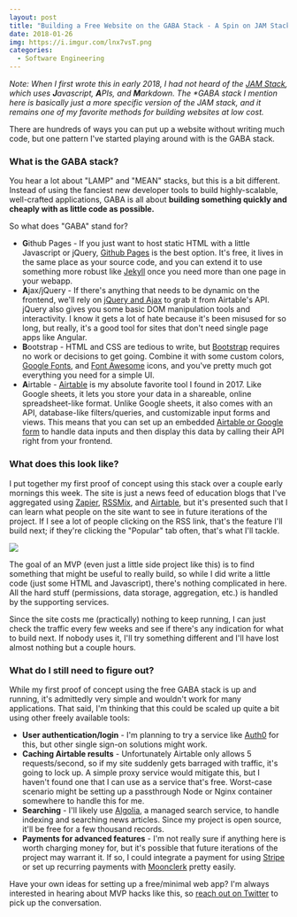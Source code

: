 ```yaml
---
layout: post
title: "Building a Free Website on the GABA Stack - A Spin on JAM Stack"
date: 2018-01-26
img: https://i.imgur.com/lnx7vsT.png
categories:
  - Software Engineering
---
```


_Note: When I first wrote this in early 2018, I had not heard of the [JAM Stack](https://jamstack.org/), which uses **J**avascript, **A**PIs, and **M**arkdown. The **GABA* stack I mention here is basically just a more specific version of the JAM stack, and it remains one of my favorite methods for building websites at low cost._

There are hundreds of ways you can put up a website without writing much code, but one pattern I've started playing around with is the GABA stack.

### What is the GABA stack?
You hear a lot about "LAMP" and "MEAN" stacks, but this is a bit different. Instead of using the fanciest new developer tools to build highly-scalable, well-crafted applications, GABA is all about **building something quickly and cheaply with as little code as possible.**

So what does "GABA" stand for?

- **G**ithub Pages - If you just want to host static HTML with a little Javascript or jQuery, [Github Pages](https://pages.github.com/) is the best option. It's free, it lives in the same place as your source code, and you can extend it to use something more robust like [Jekyll](https://jekyllrb.com/) once you need more than one page in your webapp.
- **A**jax/jQuery - If there's anything that needs to be dynamic on the frontend, we'll rely on [jQuery and Ajax](https://api.jquery.com/category/ajax/) to grab it from Airtable's API. jQuery also gives you some basic DOM manipulation tools and interactivity. I know it gets a lot of hate because it's been misused for so long, but really, it's a good tool for sites that don't need single page apps like Angular.
- **B**ootstrap - HTML and CSS are tedious to write, but [Bootstrap](http://getbootstrap.com/) requires no work or decisions to get going. Combine it with some custom colors, [Google Fonts](https://fonts.google.com/), and [Font Awesome](https://fontawesome.com/) icons, and you've pretty much got everything you need for a simple UI.
- **A**irtable - [Airtable](https://airtable.com/invite/r/4EaSmQNr) is my absolute favorite tool I found in 2017. Like Google sheets, it lets you store your data in a shareable, online spreadsheet-like format. Unlike Google sheets, it also comes with an API, database-like filters/queries, and customizable input forms and views. This means that you can set up an embedded [Airtable or Google form](/posts/google-forms-alternatives) to handle data inputs and then display this data by calling their API right from your frontend.

### What does this look like?
I put together my first proof of concept using this stack over a couple early mornings this week. The site is just a news feed of education blogs that I've aggregated using [Zapier](https://zapier.com/), [RSSMix](http://www.rssmix.com/), and [Airtable](https://airtable.com/invite/r/4EaSmQNr), but it's presented such that I can learn what people on the site want to see in future iterations of the project. If I see a lot of people clicking on the RSS link, that's the feature I'll build next; if they're clicking the "Popular" tab often, that's what I'll tackle.

![](https://i.imgur.com/GBvNz8x.png)

The goal of an MVP (even just a little side project like this) is to find something that might be useful to really build, so while I did write a little code (just some HTML and Javascript), there's nothing complicated in here. All the hard stuff (permissions, data storage, aggregation, etc.) is handled by the supporting services.

Since the site costs me (practically) nothing to keep running, I can just check the traffic every few weeks and see if there's any indication for what to build next. If nobody uses it, I'll try something different and I'll have lost almost nothing but a couple hours.

### What do I still need to figure out?
While my first proof of concept using the free GABA stack is up and running, it's admittedly very simple and wouldn't work for many applications. That said, I'm thinking that this could be scaled up quite a bit using other freely available tools:

- **User authentication/login** - I'm planning to try a service like [Auth0](https://auth0.com/) for this, but other single sign-on solutions might work.
- **Caching Airtable results** - Unfortunately Airtable only allows 5 requests/second, so if my site suddenly gets barraged with traffic, it's going to lock up. A simple proxy service would mitigate this, but I haven't found one that I can use as a service that's free. Worst-case scenario might be setting up a passthrough Node or Nginx container somewhere to handle this for me.
- **Searching** - I'll likely use [Algolia](https://www.algolia.com/), a managed search service, to handle indexing and searching news articles. Since my project is open source, it'll be free for a few thousand records.
- **Payments for advanced features** - I'm not really sure if anything here is worth charging money for, but it's possible that future iterations of the project may warrant it. If so, I could integrate a payment for using [Stripe](https://stripe.com/) or set up recurring payments with [Moonclerk](https://www.moonclerk.com/) pretty easily.

Have your own ideas for setting up a free/minimal web app? I'm always interested in hearing about MVP hacks like this, so [reach out on Twitter](https://twitter.com/karllhughes) to pick up the conversation.
